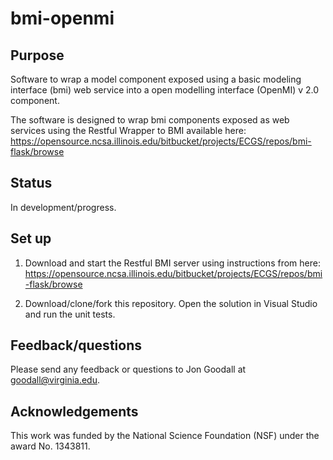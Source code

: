 # bmi-openmi

## Purpose

Software to wrap a model component exposed using a basic modeling interface (bmi) web service into a open modelling interface (OpenMI) v 2.0 component. 

The software is designed to wrap bmi components exposed as web services using the Restful Wrapper to BMI available here: https://opensource.ncsa.illinois.edu/bitbucket/projects/ECGS/repos/bmi-flask/browse

## Status

In development/progress.  

## Set up

1. Download and start the Restful BMI server using instructions from here: https://opensource.ncsa.illinois.edu/bitbucket/projects/ECGS/repos/bmi-flask/browse

2. Download/clone/fork this repository. Open the solution in Visual Studio and run the unit tests.

## Feedback/questions

Please send any feedback or questions to Jon Goodall at goodall@virginia.edu.

## Acknowledgements

This work was funded by the National Science Foundation (NSF) under the award No. 1343811.  




